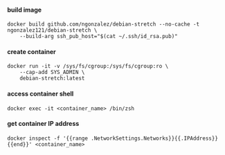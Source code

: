 #### build image
```
docker build github.com/ngonzalez/debian-stretch --no-cache -t ngonzalez121/debian-stretch \
    --build-arg ssh_pub_host="$(cat ~/.ssh/id_rsa.pub)"
```

#### create container
```
docker run -it -v /sys/fs/cgroup:/sys/fs/cgroup:ro \
    --cap-add SYS_ADMIN \
    debian-stretch:latest
```

#### access container shell
```
docker exec -it <container_name> /bin/zsh
```

#### get container IP address
```
docker inspect -f '{{range .NetworkSettings.Networks}}{{.IPAddress}}{{end}}' <container_name>
```
